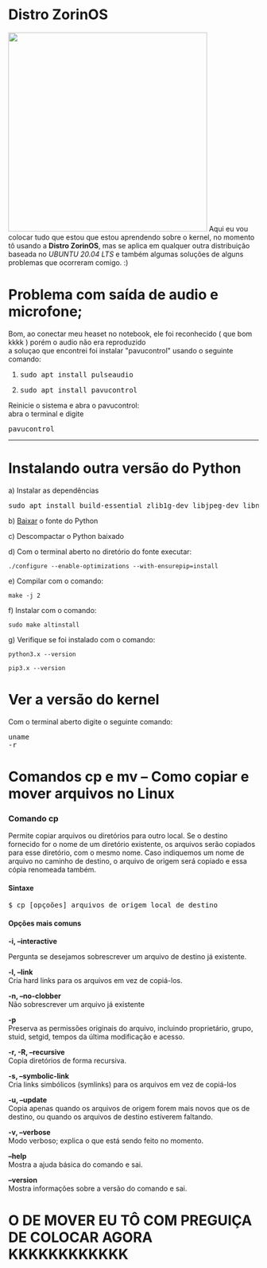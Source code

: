 # Distro ZorinOS
<img src="https://assets.zorincdn.com/images/computer-mockups/old-computer/1.png" width="400">
Aqui eu vou colocar tudo que estou que estou aprendendo sobre o kernel, no momento tô usando a <strong>Distro ZorinOS</strong>,
mas se aplica em qualquer outra distribuição baseada no <em>UBUNTU 20.04 LTS</em>
e também algumas soluções de alguns problemas que ocorreram comigo. :)

# Problema com saída de audio e microfone;
Bom, ao conectar meu heaset no notebook, ele foi reconhecido ( que bom kkkk ) porém o audio não era reproduzido<br>
a soluçao que encontrei foi instalar "pavucontrol" usando o seguinte comando:<br>
<ol>
	<li><pre>sudo apt install pulseaudio</pre></li>
	<li><pre>sudo apt install pavucontrol</pre></li>
</ol>
	
        
Reinicie o sistema e abra o pavucontrol:<br>
        abra o terminal e digite<br>
        <pre>pavucontrol</pre><hr>
        
# Instalando outra versão do Python
a) Instalar as dependências

<pre>sudo apt install build-essential zlib1g-dev libjpeg-dev libncurses5-dev libgdbm-dev libnss3-dev libssl-dev libreadline-dev libffi-dev libsqlite3-dev sqlite3 liblzma-dev curl libbz2-dev</pre>

b) <a href="https://www.python.org/downloads/">Baixar</a> o fonte do Python


c) Descompactar o Python baixado

d) Com o terminal aberto no diretório do fonte executar:

	./configure --enable-optimizations --with-ensurepip=install

e) Compilar com o comando:

	make -j 2

f) Instalar com o comando:

	sudo make altinstall
	
g) Verifique se foi instalado com o comando:

	python3.x --version

	pip3.x --version
	
 # Ver a versão do kernel<br>
 Com o terminal aberto digite o seguinte comando:
 	<pre>uname -r</pre>

# Comandos cp e mv – Como copiar e mover arquivos no Linux
<h3>Comando cp</h3>
Permite copiar arquivos ou diretórios para outro local.
Se o destino fornecido for o nome de um diretório existente, os arquivos serão copiados para esse diretório, com o mesmo nome. Caso indiquemos um nome de arquivo no caminho de destino, o arquivo de origem será copiado e essa cópia renomeada também.
<h4>Sintaxe</h4>
	<pre>$ cp [opçoões] arquivos_de_origem local_de_destino</pre>

<h4>Opções mais comuns</h4>
<strong>-i, –interactive</strong><br>

Pergunta se desejamos sobrescrever um arquivo de destino já existente.<br>

<strong>-l, –link</strong><br>
Cria hard links para os arquivos em vez de copiá-los.<br>

<strong>-n, –no-clobber</strong><br>
Não sobrescrever um arquivo já existente<br>

<strong>-p</strong><br>
Preserva as permissões originais do arquivo, incluindo proprietário, grupo, stuid, setgid, tempos da última modificação e acesso.<br>

<strong>-r, -R, –recursive</strong><br>
Copia diretórios de forma recursiva.<br>

<strong>-s, –symbolic-link</strong><br>
Cria links simbólicos (symlinks) para os arquivos em vez de copiá-los<br>

<strong>-u, –update</strong><br>
Copia apenas quando os arquivos de origem forem mais novos que os de destino, ou quando os arquivos de destino estiverem faltando.<br>

<strong>-v, –verbose</strong><br>
Modo verboso; explica o que está sendo feito no momento.<br>

<strong>–help</strong><br>
Mostra a ajuda básica do comando e sai.<br>

<strong>–version</strong><br>
Mostra informações sobre a versão do comando e sai.<br>
# O DE MOVER EU TÔ COM PREGUIÇA DE COLOCAR AGORA KKKKKKKKKKKK
